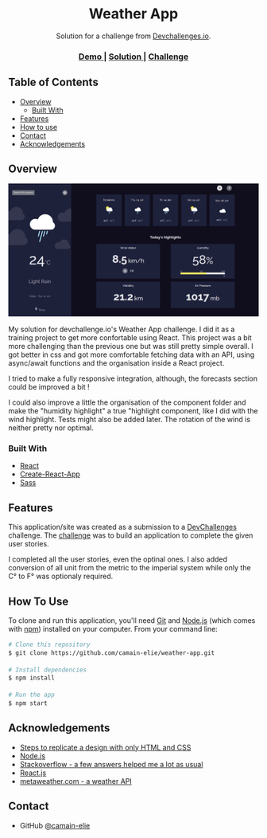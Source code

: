 <!-- Please update value in the {}  -->

<h1 align="center">Weather App</h1>

<div align="center">
   Solution for a challenge from  <a href="http://devchallenges.io" target="_blank">Devchallenges.io</a>.
</div>

<div align="center">
  <h3>
    <a href="https://camain-elie.github.io/weather-app/">
      Demo
    </a>
    <span> | </span>
    <a href="https://github.com/camain-elie/weather-app">
      Solution
    </a>
    <span> | </span>
    <a href="https://devchallenges.io/challenges/mM1UIenRhK808W8qmLWv">
      Challenge
    </a>
  </h3>
</div>

<!-- TABLE OF CONTENTS -->

## Table of Contents

- [Overview](#overview)
  - [Built With](#built-with)
- [Features](#features)
- [How to use](#how-to-use)
- [Contact](#contact)
- [Acknowledgements](#acknowledgements)

<!-- OVERVIEW -->

## Overview

![screenshot](./public/project-overview.png)

My solution for devchallenge.io's Weather App challenge. I did it as a training project to get more confortable using React. This project was a bit more challenging than the previous one but was still pretty simple overall. I got better in css and got more comfortable fetching data with an API, using async/await functions and the organisation inside a React project.

I tried to make a fully responsive integration, although, the forecasts section could be improved a bit !

I could also improve a little the organisation of the component folder and make the "humidity highlight" a true "highlight component, like I did with the wind highlight.
Tests might also be added later. The rotation of the wind is neither pretty nor optimal.

### Built With

<!-- This section should list any major frameworks that you built your project using. Here are a few examples.-->

- [React](https://reactjs.org/)
- [Create-React-App](https://create-react-app.dev/)
- [Sass](https://sass-lang.com/)

## Features

<!-- List the features of your application or follow the template. Don't share the figma file here :) -->

This application/site was created as a submission to a [DevChallenges](https://devchallenges.io/challenges) challenge. The [challenge](https://devchallenges.io/challenges/mM1UIenRhK808W8qmLWv) was to build an application to complete the given user stories.

I completed all the user stories, even the optinal ones. I also added conversion of all unit from the metric to the imperial system while only the C° to F° was optionaly required. 

## How To Use

<!-- Example: -->

To clone and run this application, you'll need [Git](https://git-scm.com) and [Node.js](https://nodejs.org/en/download/) (which comes with [npm](http://npmjs.com)) installed on your computer. From your command line:

```bash
# Clone this repository
$ git clone https://github.com/camain-elie/weather-app.git

# Install dependencies
$ npm install

# Run the app
$ npm start
```

## Acknowledgements

<!-- This section should list any articles or add-ons/plugins that helps you to complete the project. This is optional but it will help you in the future. For example: -->

- [Steps to replicate a design with only HTML and CSS](https://devchallenges-blogs.web.app/how-to-replicate-design/)
- [Node.js](https://nodejs.org/)
- [Stackoverflow - a few answers helped me a lot as usual](https://stackoverflow.com/)
- [React.js](https://fr.reactjs.org/)
- [metaweather.com - a weather API](https://www.metaweather.com/api/)

## Contact

- GitHub [@camain-elie](https://github.com/camain-elie)

